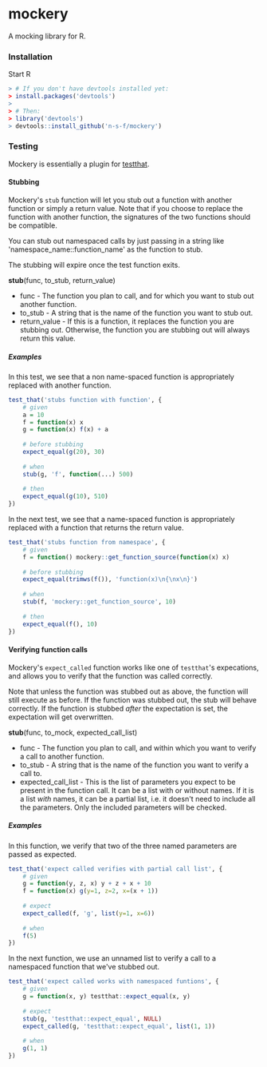 # mockery
A mocking library for R.

### Installation

Start R

```.R
> # If you don't have devtools installed yet:
> install.packages('devtools')
>
> # Then:
> library('devtools')
> devtools::install_github('n-s-f/mockery')
```

### Testing

Mockery is essentially a plugin for [testthat](github.com/hadley/testthat).

#### Stubbing

Mockery's `stub` function will let you stub out a function with another function or simply a return value.  Note that if you choose to replace the function with another function, the signatures of the two functions should be compatible.

You can stub out namespaced calls by just passing in a string like 'namespace_name::function_name' as the function to stub.

The stubbing will expire once the test function exits.

**stub**(func, to_stub, return_value)
- func - The function you plan to call, and for which you want to stub out another function.
- to_stub - A string that is the name of the function you want to stub out.
- return_value - If this is a function, it replaces the function you are stubbing out. Otherwise, the function you are stubbing out will always return this value.

##### Examples

In this test, we see that a non name-spaced function is appropriately replaced with another function.

```.R
test_that('stubs function with function', {                                        
    # given                                                                        
    a = 10                                                                         
    f = function(x) x                                                              
    g = function(x) f(x) + a                                                       
  
    # before stubbing                                                              
    expect_equal(g(20), 30)                                                        
  
    # when                                                                         
    stub(g, 'f', function(...) 500)                                                
    
    # then                                                                         
    expect_equal(g(10), 510)                                                       
})   
```

In the next test, we see that a name-spaced function is appropriately replaced with a function that returns the return value.

```.R
test_that('stubs function from namespace', {                                       
    # given                                                                        
    f = function() mockery::get_function_source(function(x) x)                     
                                                                                   
    # before stubbing                                                              
    expect_equal(trimws(f()), 'function(x)\n{\nx\n}')                              
                                                                                   
    # when                                                                         
    stub(f, 'mockery::get_function_source', 10)                                    
                                                                                   
    # then                                                                         
    expect_equal(f(), 10)                                                          
})
```

#### Verifying function calls

Mockery's `expect_called` function works like one of `testthat`'s expecations, and allows you to verify that the function was called correctly.

Note that unless the function was stubbed out as above, the function will still execute as before. If the function was stubbed out, the stub will behave correctly.  If the function is stubbed _after_ the expectation is set, the expectation will get overwritten.

**stub**(func, to_mock, expected_call_list)
- func - The function you plan to call, and within which you want to verify a call to another function.
- to_stub - A string that is the name of the function you want to verify a call to.
- expected_call_list - This is the list of parameters you expect to be present in the function call. It can be a list with or without names. If it is a list _with_ names, it can be a partial list, i.e. it doesn't need to include all the parameters. Only the included parameters will be checked.

##### Examples

In this function, we verify that two of the three named parameters are passed as expected.

```.R
test_that('expect called verifies with partial call list', {                    
    # given                                                                     
    g = function(y, z, x) y + z + x + 10                                        
    f = function(x) g(y=1, z=2, x=(x + 1))                                      
                                                                                
    # expect                                                                    
    expect_called(f, 'g', list(y=1, x=6))                              
                                                                                
    # when                                                                      
    f(5)                                                                        
})   
```

In the next function, we use an unnamed list to verify a call to a namespaced function that we've stubbed out.

```.R
test_that('expect called works with namespaced funtions', {                   
    # given                                                                     
    g = function(x, y) testthat::expect_equal(x, y)                             
                                                                                
    # expect  
    stub(g, 'testthat::expect_equal', NULL)
    expect_called(g, 'testthat::expect_equal', list(1, 1))             
                                                                                
    # when                                                                      
    g(1, 1)                                                                     
})                                                                              
```


